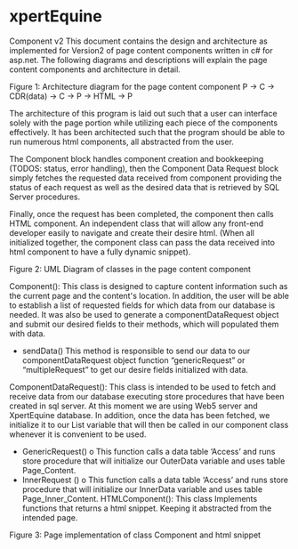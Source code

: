 # xpertEquine

Component v2
This document contains the design and architecture as implemented for Version2 of page content components written in c# for asp.net. The following diagrams and descriptions will explain the page content components and architecture in detail.


 
Figure 1: Architecture diagram for the page content component
P -> C -> CDR(data) -> C -> P -> HTML -> P

The architecture of this program is laid out such that a user can interface solely with the page portion while utilizing each piece of the components effectively.  It has been architected such that the program should be able to run numerous html components, all abstracted from the user.

The Component block handles component creation and bookkeeping (TODOS: status, error handling), then the Component Data Request block simply fetches the requested data received from component providing the status of each request as well as the desired data that is retrieved by SQL Server procedures.  

Finally, once the request has been completed, the component then calls HTML component. An independent class that will allow any front-end developer easily to navigate and create their desire html. (When all initialized together, the component class can pass the data received into html component to have a fully dynamic snippet).


 

Figure 2: UML Diagram of classes in the page content component

Component(): 
	This class is designed to capture content information such as the current page and the content's location. In addition, the user will be able to establish a list of requested fields for which data from our database is needed. It was also be used to generate a componentDataRequest object and submit our desired fields to their methods, which will populated them with data.
-	sendData()
This method is responsible to send our data to our componentDataRequest object function “genericRequest” or “multipleRequest” to get our desire fields initialized with data. 

ComponentDataRequest():
	This class is intended to be used to fetch and receive data from our database executing store procedures that have been created in sql server. At this moment we are using Web5 server and XpertEquine database.  In addition, once the data has been fetched, we initialize it to our List<Dictionary> variable that will then be called in our component class whenever it is convenient to be used.
-	GenericRequest()
o	This function calls a data table ‘Access’ and runs store procedure that will initialize our OuterData variable and uses table Page_Content. 
-	InnerRequest ()
o	This function calls a data table ‘Access’ and runs store procedure that will initialize our InnerData variable and uses table Page_Inner_Content. 
HTMLComponent():
	This class Implements functions that returns a html snippet. Keeping it abstracted from the intended page.




 

Figure 3: Page implementation of class Component and html snippet 
